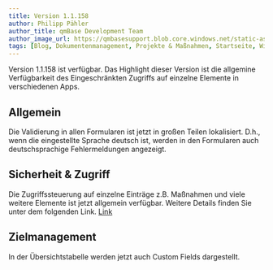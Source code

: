 ```yaml
---
title: Version 1.1.158
author: Philipp Pähler
author_title: qmBase Development Team
author_image_url: https://qmbasesupport.blob.core.windows.net/static-assets/img/persons/paehler_round.png
tags: [Blog, Dokumentenmanagement, Projekte & Maßnahmen, Startseite, Wiki]
---
```


Version 1.1.158 ist verfügbar. Das Highlight dieser Version ist die allgemine Verfügbarkeit des Eingeschränkten Zugriffs auf einzelne Elemente in verschiedenen Apps.

<!--truncate-->

## Allgemein

Die Validierung in allen Formularen ist jetzt in großen Teilen lokalisiert. D.h., wenn die eingestellte Sprache deutsch ist, werden in den Formularen auch deutschsprachige Fehlermeldungen angezeigt.

## Sicherheit & Zugriff

Die Zugriffssteuerung auf einzelne Einträge z.B. Maßnahmen und viele weitere Elemente ist jetzt allgemein verfügbar. Weitere Details finden Sie unter dem folgenden Link.
[Link](/docs/faqs/56/#feingliedrigerer-zugriff)

## Zielmanagement

In der Übersichtstabelle werden jetzt auch Custom Fields dargestellt.
